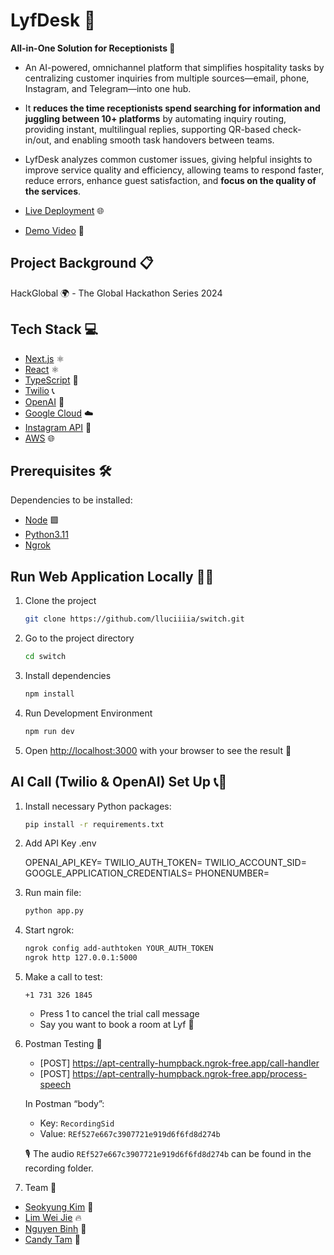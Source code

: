 # LyfDesk 🚀

**All-in-One Solution for Receptionists 🏢**

- An AI-powered, omnichannel platform that simplifies hospitality tasks by centralizing customer inquiries from multiple sources—email, phone, Instagram, and Telegram—into one hub.

- It **reduces the time receptionists spend searching for information and juggling between 10+ platforms** by automating inquiry routing, providing instant, multilingual replies, supporting QR-based check-in/out, and enabling smooth task handovers between teams.

- LyfDesk analyzes common customer issues, giving helpful insights to improve service quality and efficiency, allowing teams to respond faster, reduce errors, enhance guest satisfaction, and **focus on the quality of the services**.

- [Live Deployment](https://main.d2312vzugm71c2.amplifyapp.com/) 🌐
- [Demo Video](https://youtu.be/6WwPy9T_YHo) 🎥

## Project Background 📋

HackGlobal 🌍 - The Global Hackathon Series 2024

## Tech Stack 💻

- [Next.js](https://nextjs.org/) ⚛️
- [React](https://react.dev/) ⚛️
- [TypeScript](https://www.typescriptlang.org/) 📘
- [Twilio](https://www.twilio.com/en-us) 📞
- [OpenAI](https://openai.com/) 🧠
- [Google Cloud](https://cloud.google.com/) ☁️
- [Instagram API](https://developers.facebook.com/products/instagram/apis/) 📸
- [AWS](https://aws.amazon.com/) 🌐

## Prerequisites 🛠️

Dependencies to be installed:

- [Node](https://nodejs.org/en/download) 🟩
- [Python3.11](https://www.python.org/downloads/)
- [Ngrok](https://ngrok.com/)

## Run Web Application Locally 🏃‍♂️

1. Clone the project

   ```bash
   git clone https://github.com/lluciiiia/switch.git
   ```

2. Go to the project directory

   ```bash
   cd switch
   ```

3. Install dependencies

   ```bash
   npm install
   ```

4. Run Development Environment

   ```bash
   npm run dev
   ```

5. Open [http://localhost:3000](http://localhost:3000) with your browser to see the result 🎉

## AI Call (Twilio & OpenAI) Set Up 📞🤖

1. Install necessary Python packages:

   ```bash
   pip install -r requirements.txt
   ```

2. Add API Key .env

   OPENAI_API_KEY=
   TWILIO_AUTH_TOKEN=
   TWILIO_ACCOUNT_SID=
   GOOGLE_APPLICATION_CREDENTIALS=
   PHONENUMBER=

3. Run main file:

   ```bash
   python app.py
   ```

4. Start ngrok:

   ```bash
   ngrok config add-authtoken YOUR_AUTH_TOKEN
   ngrok http 127.0.0.1:5000
   ```

5. Make a call to test:

   ```
   +1 731 326 1845
   ```

   - Press 1 to cancel the trial call message
   - Say you want to book a room at Lyf 🏨

6. Postman Testing 🧪

   - [POST] https://apt-centrally-humpback.ngrok-free.app/call-handler
   - [POST] https://apt-centrally-humpback.ngrok-free.app/process-speech

   In Postman “body”:

   - Key: `RecordingSid`
   - Value: `REf527e667c3907721e919d6f6fd8d274b`

   🎙️ The audio `REf527e667c3907721e919d6f6fd8d274b` can be found in the recording folder.

7. Team 👥

- [Seokyung Kim](https://github.com/lluciiiia) 🌟
- [Lim Wei Jie](https://github.com/Stabbershade) 🔥
- [Nguyen Binh](https://github.com/nguyentobinh12x5) 🚀
- [Candy Tam](https://github.com/CANDYTAM) 🌈
